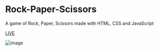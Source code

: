 # Rock-Paper-Scissors

A game of Rock, Paper, Scissors made with HTML, CSS and JavaScript

[LIVE](https://adriatm.github.io/rock-paper-scissors/)

![image](https://user-images.githubusercontent.com/48680115/233772935-fca2b946-6fe4-4af8-81c0-28e9e284efd3.png)

